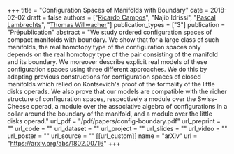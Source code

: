 +++
title = "Configuration Spaces of Manifolds with Boundary"
date = 2018-02-02
draft = false
authors = ["[Ricardo Campos](https://www.math.univ-paris13.fr/~campos/)", "Najib Idrissi", "[Pascal Lambrechts](https://uclouvain.be/fr/repertoires/pascal.lambrechts)", "[Thomas Willwacher](https://www.math.ethz.ch/research/mathematical-physics/thomas-willwacher.html)"]
publication_types = ["3"]
publication = "Prépublication"
abstract = "We study ordered configuration spaces of compact manifolds with boundary. We show that for a large class of such manifolds, the real homotopy type of the configuration spaces only depends on the real homotopy type of the pair consisting of the manifold and its boundary. We moreover describe explicit real models of these configuration spaces using three different approaches. We do this by adapting previous constructions for configuration spaces of closed manifolds which relied on Kontsevich's proof of the formality of the little disks operads. We also prove that our models are compatible with the richer structure of configuration spaces, respectively a module over the Swiss-Cheese operad, a module over the associative algebra of configurations in a collar around the boundary of the manifold, and a module over the little disks operad."
url_pdf = "/pdf/papers/config-boundary.pdf"
url_preprint = ""
url_code = ""
url_dataset = ""
url_project = ""
url_slides = ""
url_video = ""
url_poster = ""
url_source = ""
[[url_custom]]
name = "arXiv"
url = "https://arxiv.org/abs/1802.00716"
+++
